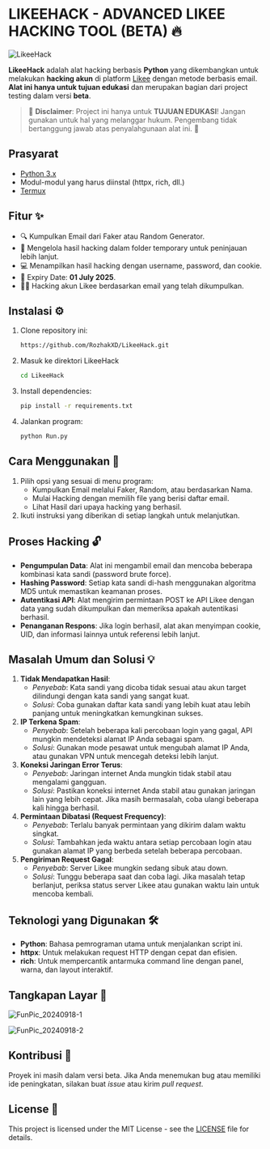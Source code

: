 # LIKEEHACK - ADVANCED LIKEE HACKING TOOL (BETA) 🔥
![LikeeHack](https://github.com/user-attachments/assets/f46b8267-a150-4770-918a-ad99694a7628)

**LikeeHack** adalah alat hacking berbasis **Python** yang dikembangkan untuk melakukan **hacking akun** di platform [Likee](https://likee.video/) dengan metode berbasis email. **Alat ini hanya untuk tujuan edukasi** dan merupakan bagian dari project testing dalam versi **beta**.

> 🚨 **Disclaimer**: Project ini hanya untuk **TUJUAN EDUKASI**! Jangan gunakan untuk hal yang melanggar hukum. Pengembang tidak bertanggung jawab atas penyalahgunaan alat ini. 🚨

## Prasyarat
- [Python 3.x](https://www.python.org/)
- Modul-modul yang harus diinstal (httpx, rich, dll.)
- [Termux](https://f-droid.org/repo/com.termux_1020.apk)

## Fitur ✨
- 🔍 Kumpulkan Email dari Faker atau Random Generator.
- 📂 Mengelola hasil hacking dalam folder temporary untuk peninjauan lebih lanjut.
- 💻 Menampilkan hasil hacking dengan username, password, dan cookie.
- 📅 Expiry Date: **01 July 2025**.
- 🕵️‍♂️ Hacking akun Likee berdasarkan email yang telah dikumpulkan.

## Instalasi ⚙️
1. Clone repository ini:
    ```bash
    https://github.com/RozhakXD/LikeeHack.git
    ```
2. Masuk ke direktori LikeeHack
    ```bash
    cd LikeeHack
    ```
2. Install dependencies:
    ```bash
    pip install -r requirements.txt
    ```
3. Jalankan program:
    ```bash
    python Run.py
    ```

## Cara Menggunakan 🚀
1. Pilih opsi yang sesuai di menu program:
    - Kumpulkan Email melalui Faker, Random, atau berdasarkan Nama.
    - Mulai Hacking dengan memilih file yang berisi daftar email.
    - Lihat Hasil dari upaya hacking yang berhasil.
2. Ikuti instruksi yang diberikan di setiap langkah untuk melanjutkan.

## Proses Hacking 🔓
- **Pengumpulan Data**: Alat ini mengambil email dan mencoba beberapa kombinasi kata sandi (password brute force).
- **Hashing Password**: Setiap kata sandi di-hash menggunakan algoritma MD5 untuk memastikan keamanan proses.
- **Autentikasi API**: Alat mengirim permintaan POST ke API Likee dengan data yang sudah dikumpulkan dan memeriksa apakah autentikasi berhasil.
- **Penanganan Respons**: Jika login berhasil, alat akan menyimpan cookie, UID, dan informasi lainnya untuk referensi lebih lanjut.

## Masalah Umum dan Solusi 💡
1. **Tidak Mendapatkan Hasil**:
    - _Penyebab_: Kata sandi yang dicoba tidak sesuai atau akun target dilindungi dengan kata sandi yang sangat kuat.
    - _Solusi_: Coba gunakan daftar kata sandi yang lebih kuat atau lebih panjang untuk meningkatkan kemungkinan sukses.
2. **IP Terkena Spam**:
    - _Penyebab_: Setelah beberapa kali percobaan login yang gagal, API mungkin mendeteksi alamat IP Anda sebagai spam.
    - _Solusi_: Gunakan mode pesawat untuk mengubah alamat IP Anda, atau gunakan VPN untuk mencegah deteksi lebih lanjut.
3. **Koneksi Jaringan Error Terus**:
    - _Penyebab_: Jaringan internet Anda mungkin tidak stabil atau mengalami gangguan.
    - _Solusi_: Pastikan koneksi internet Anda stabil atau gunakan jaringan lain yang lebih cepat. Jika masih bermasalah, coba ulangi beberapa kali hingga berhasil.
4. **Permintaan Dibatasi (Request Frequency)**:
    - _Penyebab_: Terlalu banyak permintaan yang dikirim dalam waktu singkat.
    - _Solusi_: Tambahkan jeda waktu antara setiap percobaan login atau gunakan alamat IP yang berbeda setelah beberapa percobaan.
5. **Pengiriman Request Gagal**:
    - _Penyebab_: Server Likee mungkin sedang sibuk atau down.
    - _Solusi_: Tunggu beberapa saat dan coba lagi. Jika masalah tetap berlanjut, periksa status server Likee atau gunakan waktu lain untuk mencoba kembali.

## Teknologi yang Digunakan 🛠️
- **Python**: Bahasa pemrograman utama untuk menjalankan script ini.
- **httpx**: Untuk melakukan request HTTP dengan cepat dan efisien.
- **rich**: Untuk mempercantik antarmuka command line dengan panel, warna, dan layout interaktif.

## Tangkapan Layar 📸
![FunPic_20240918-1](https://github.com/user-attachments/assets/fb2a571c-7593-45a0-8b16-44f073e9b521)

![FunPic_20240918-2](https://github.com/user-attachments/assets/f50525c2-9972-43e4-a6ef-111288d7f609)

## Kontribusi 🤝
Proyek ini masih dalam versi beta. Jika Anda menemukan bug atau memiliki ide peningkatan, silakan buat _issue_ atau kirim _pull request_.

## License 📜
This project is licensed under the MIT License - see the [LICENSE](https://github.com/RozhakXD/LikeeHack?tab=MIT-1-ov-file) file for details.
